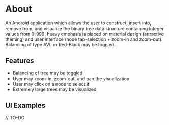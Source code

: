 
# About
An Android application which allows the user to construct, insert into, remove from, and visualize the binary tree data structure containing integer values from 0-999; heavy emphasis is placed on material design (attractive theming) and user interface (node tap-selection + zoom-in and zoom-out). Balancing of type AVL or Red-Black may be toggled.

## Features
* Balancing of tree may be toggled
* User may zoom-in, zoom-out, and pan the visualization
* User may click on a node to select it
* Extremely large trees may be visualized

## UI Examples

// TO-DO
